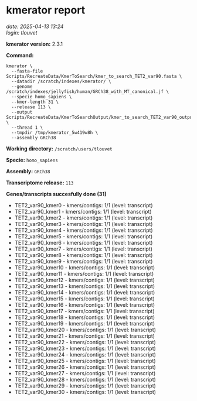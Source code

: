 # kmerator report
*date: 2025-04-13 13:24*  
*login: tlouvet*

**kmerator version:** 2.3.1

**Command:**

```
kmerator \
  --fasta-file Scripts/RecreateData/KmerToSearch/kmer_to_search_TET2_var90.fasta \
  --datadir /scratch/indexes/kmerator/ \
  --genome /scratch/indexes/jellyfish/human/GRCh38_with_MT_canonical.jf \
  --specie homo_sapiens \
  --kmer-length 31 \
  --release 113 \
  --output Scripts/RecreateData/KmerToSearchOutput/kmer_to_search_TET2_var90_output \
  --thread 1 \
  --tmpdir /tmp/kmerator_5w419w8h \
  --assembly GRCh38
```

**Working directory:** `/scratch/users/tlouvet`

**Specie:** `homo_sapiens`

**Assembly:** `GRCh38`

**Transcriptome release:** `113`

**Genes/transcripts succesfully done (31)**

- TET2_var90_kmer0 - kmers/contigs: 1/1 (level: transcript)
- TET2_var90_kmer1 - kmers/contigs: 1/1 (level: transcript)
- TET2_var90_kmer2 - kmers/contigs: 1/1 (level: transcript)
- TET2_var90_kmer3 - kmers/contigs: 1/1 (level: transcript)
- TET2_var90_kmer4 - kmers/contigs: 1/1 (level: transcript)
- TET2_var90_kmer5 - kmers/contigs: 1/1 (level: transcript)
- TET2_var90_kmer6 - kmers/contigs: 1/1 (level: transcript)
- TET2_var90_kmer7 - kmers/contigs: 1/1 (level: transcript)
- TET2_var90_kmer8 - kmers/contigs: 1/1 (level: transcript)
- TET2_var90_kmer9 - kmers/contigs: 1/1 (level: transcript)
- TET2_var90_kmer10 - kmers/contigs: 1/1 (level: transcript)
- TET2_var90_kmer11 - kmers/contigs: 1/1 (level: transcript)
- TET2_var90_kmer12 - kmers/contigs: 1/1 (level: transcript)
- TET2_var90_kmer13 - kmers/contigs: 1/1 (level: transcript)
- TET2_var90_kmer14 - kmers/contigs: 1/1 (level: transcript)
- TET2_var90_kmer15 - kmers/contigs: 1/1 (level: transcript)
- TET2_var90_kmer16 - kmers/contigs: 1/1 (level: transcript)
- TET2_var90_kmer17 - kmers/contigs: 1/1 (level: transcript)
- TET2_var90_kmer18 - kmers/contigs: 1/1 (level: transcript)
- TET2_var90_kmer19 - kmers/contigs: 1/1 (level: transcript)
- TET2_var90_kmer20 - kmers/contigs: 1/1 (level: transcript)
- TET2_var90_kmer21 - kmers/contigs: 1/1 (level: transcript)
- TET2_var90_kmer22 - kmers/contigs: 1/1 (level: transcript)
- TET2_var90_kmer23 - kmers/contigs: 1/1 (level: transcript)
- TET2_var90_kmer24 - kmers/contigs: 1/1 (level: transcript)
- TET2_var90_kmer25 - kmers/contigs: 1/1 (level: transcript)
- TET2_var90_kmer26 - kmers/contigs: 1/1 (level: transcript)
- TET2_var90_kmer27 - kmers/contigs: 1/1 (level: transcript)
- TET2_var90_kmer28 - kmers/contigs: 1/1 (level: transcript)
- TET2_var90_kmer29 - kmers/contigs: 1/1 (level: transcript)
- TET2_var90_kmer30 - kmers/contigs: 1/1 (level: transcript)
